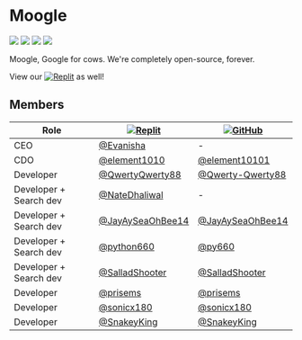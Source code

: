 # Moogle
[![](https://img.shields.io/badge/applications-4-green)](https://github.com/orgs/moogle-devs/repositories)
[![](https://img.shields.io/badge/members-6-green)](https://github.com/orgs/moogle-devs/people)
[![](https://img.shields.io/badge/projects-3-green)](https://github.com/orgs/moogle-devs/projects)
[![](https://img.shields.io/badge/teams-3-green)](https://github.com/orgs/moogle-devs/teams)

Moogle, Google for cows. We're completely open-source, forever.

View our [![Replit](https://img.shields.io/badge/Replit-white?logo=replit)](https://replit.com/@m00gle) as well!

## Members
|Role|[![Replit](https://img.shields.io/badge/Replit-black?logo=replit)](https://replit.com)|[![GitHub](https://img.shields.io/badge/GitHub-black?logo=github)](https://github.com/)|
|---|---|---|
|CEO|[@Evanisha](https://replit.com/@Evanisha)|-|
|CDO|[@element1010](https://replit.com/@element1010)|[@element10101](https://github.com/element10101)|
|Developer|[@QwertyQwerty88](https://replit.com/@QwertyQwerty88)|[@Qwerty-Qwerty88](https://github.com/Qwerty-Qwerty88)|
|Developer + Search dev|[@NateDhaliwal](https://replit.com/@NateDhaliwal)|-|
|Developer + Search dev|[@JayAySeaOhBee14](https://replit.com/@JayAySeaOhBee14)|[@JayAySeaOhBee14](https://github.com/JayAySeaOhBee14)|
|Developer + Search dev|[@python660](https://replit.com/@python660)|[@py660](https://github.com/py660)|
|Developer + Search dev|[@SalladShooter](https://replit.com/@SalladShooter)|[@SalladShooter](https://github.com/SalladShooter)|
|Developer|[@prisems](https://replit.com/@prisems)|[@prisems](https://github.com/prisems)|
|Developer|[@sonicx180](https://replit.com/@sonicx180)|[@sonicx180](https://github.com/sonicx180)|
|Developer|[@SnakeyKing](https://replit.com/@SnakeyKing)|[@SnakeyKing](https://github.com/SnakeyKing)|

